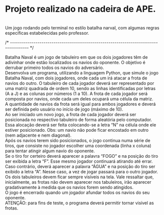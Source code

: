 <h1>Projeto realizado na cadeira de APE.</h1> </br>
Um jogo rodando pelo terminal no estilo batalha narval, com algumas regras específicas estabelecidas pelo professor.
<p></p>
<p>/* --------------------------------------------------------------------------------------- */</p>
<p></p>
Batalha Naval é um jogo de tabuleiro em que os dois jogadores têm de adivinhar onde estão localizados os navios do oponente. O objetivo é derrubar primeiro todos os navios do adversário. <br>
Desenvolva um programa, utilizando a linguagem Python, que simule o jogo Batalha Naval, com dois jogadores, onde cada um irá atacar a frota de navios do outro. 
O tabuleiro de cada jogador deverá ser representado por uma matriz quadrada de ordem 10, sendo as linhas identificadas por letras (A a J) e as colunas por números (1 a 10). 
A frota de cada jogador será composta por navios, onde cada um deles ocupará uma célula da matriz.<br>
A quantidade de navios da frota será igual para ambos jogadores e deverá ser definida pelo usuário no início de jogo (máximo de 10). <br>
Ao ser iniciado um novo jogo, a frota de cada jogador deverá ser posicionada no respectivo tabuleiro de forma aleatória pelo computador. Essa alocação deverá ser feita colocando-se a letra “N” na célula onde ele estiver posicionado. Obs: um navio não pode ficar encostado em outro (nem adjacente e nem diagonal).<br>
Após os navios terem sido posicionados, o jogo continua numa série de tiros, que consiste no jogador escolher uma coordenada (linha x coluna) para tentar atingir algum navio do oponente. <br>
Se o tiro for certeiro deverá aparecer a palavra “FOGO” e na posição do tiro ser exibida a letra “F”. Esse mesmo jogador continuará atirando até errar.<br>
Caso contrário, deverá aparecer a palavra “ÁGUA” e na posição do tiro ser exibido a letra “A”. Nesse caso, a vez de jogar passará para o outro jogador. <br>
Os dois tabuleiros devem ficar sempre visíveis na tela. Vale ressaltar que, inicialmente, as frotas não devem aparecer nos tabuleiros, irão aparecer gradativamente à medida que os navios forem sendo atingidos.<br>
O jogo é encerrado quando um jogador afundar todos os navios do seu oponente. <br>
ATENÇÃO: para fins de teste, o programa deverá permitir tornar visível as frotas.